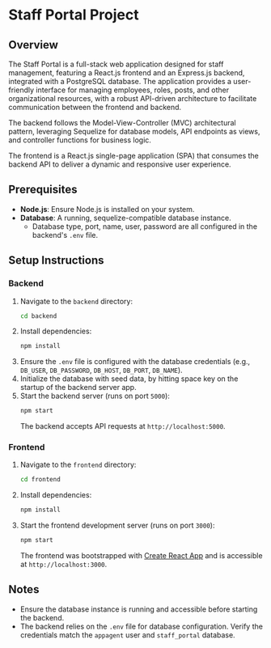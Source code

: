 # Staff Portal Project

## Overview
The Staff Portal is a full-stack web application designed for staff management, featuring a React.js frontend and an Express.js backend, integrated with a PostgreSQL database.
The application provides a user-friendly interface for managing employees, roles, posts, and other organizational resources, with a robust API-driven architecture to facilitate communication between the frontend and backend.

The backend follows the Model-View-Controller (MVC) architectural pattern, leveraging Sequelize for database models, API endpoints as views, and controller functions for business logic.

The frontend is a React.js single-page application (SPA) that consumes the backend API to deliver a dynamic and responsive user experience.

## Prerequisites
- **Node.js**: Ensure Node.js is installed on your system.
- **Database**: A running, sequelize-compatible database instance. 
  - Database type, port, name, user, password are all configured in the backend's `.env` file.

## Setup Instructions

### Backend
1. Navigate to the `backend` directory:
   ```bash
   cd backend
   ```
2. Install dependencies:
   ```bash
   npm install
   ```
3. Ensure the `.env` file is configured with the database credentials (e.g., `DB_USER`, `DB_PASSWORD`, `DB_HOST`, `DB_PORT`, `DB_NAME`).
4. Initialize the database with seed data, by hitting space key on the startup of the backend server app.
5. Start the backend server (runs on port `5000`):
   ```bash
   npm start
   ```
   The backend accepts API requests at `http://localhost:5000`.

### Frontend
1. Navigate to the `frontend` directory:
   ```bash
   cd frontend
   ```
2. Install dependencies:
   ```bash
   npm install
   ```
3. Start the frontend development server (runs on port `3000`):
   ```bash
   npm start
   ```
   The frontend was bootstrapped with [Create React App](https://github.com/facebook/create-react-app) and is accessible at `http://localhost:3000`.

## Notes
- Ensure the database instance is running and accessible before starting the backend.
- The backend relies on the `.env` file for database configuration. Verify the credentials match the `appagent` user and `staff_portal` database.